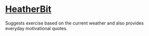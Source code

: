 # [HeatherBit](https://devpost.com/software/edlexic)
Suggests exercise based on the current weather and also provides everyday motivational quotes.
